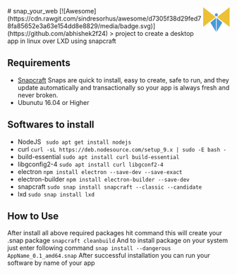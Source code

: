 <img src="snap/gui/favicon.png" align="right" />
# snap_your_web [![Awesome](https://cdn.rawgit.com/sindresorhus/awesome/d7305f38d29fed78fa85652e3a63e154dd8e8829/media/badge.svg)](https://github.com/abhishek2f24)
 > project to create a desktop app in linux over LXD using snapcraft
 
 ## Requirements
 - [Snapcraft](https://snapcraft.io/) Snaps are quick to install, easy to create, safe to run, and they update automatically and transactionally so your app is always fresh and never broken.
 - Ubunutu 16.04 or Higher
 
 ## Softwares to install 
  - NodeJS ``` sudo apt get install nodejs```
  - curl   ``` curl -sL https://deb.nodesource.com/setup_9.x | sudo -E bash - ```
  - build-essential   ``` sudo apt install curl build-essential ```
  - libgconfig2-4  ```sudo apt install curl libgconf2-4```
  - electron  ``` npm install electron --save-dev --save-exact ```
  - electron-builder   ```npm install electron-builder --save-dev ```
  - snapcraft ``` sudo snap install snapcraft --classic --candidate ```
  - lxd ``` sudo snap install lxd ```
 
## How to Use
 After install all above required packages hit command this will create your .snap package
    ``` snapcraft cleanbuild ```
 And to install package on your system just enter following command
    ``` snap install --dangerous AppName_0.1_amd64.snap ```
 After successful installation you can run your software by name of your app   
     
 
  
  
 
 
